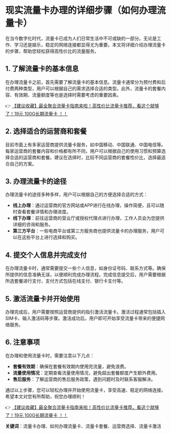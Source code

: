 # 现实流量卡办理的详细步骤（如何办理流量卡）

在当今数字化时代，流量卡已成为人们日常生活中不可或缺的一部分。无论是工作、学习还是娱乐，稳定的网络连接都显得尤为重要。本文将详细介绍办理流量卡的步骤，帮助您轻松获得高性价比的流量服务。

## 1. 了解流量卡的基本信息

在办理流量卡之前，首先需要了解流量卡的基本信息。流量卡通常分为预付费和后付费两种类型，用户可以根据自己的需求选择合适的类型。此外，流量卡的套餐内容、有效期、流量额度等也是选择时需要考虑的重要因素。

👉 [【建议收藏】最全聚合流量卡指南来啦！高性价比流量卡推荐，看这个就够了！19元 100G长期流量卡 ！！](https://bit.ly/Liuliangka)

## 2. 选择适合的运营商和套餐

目前市面上有多家运营商提供流量卡服务，如中国移动、中国联通、中国电信等。每家运营商的套餐内容和价格都有所不同，用户可以根据自己的使用习惯和预算选择合适的运营商和套餐。建议在选择时，比较不同运营商的套餐性价比，选择最适合自己的方案。

## 3. 办理流量卡的途径

办理流量卡的途径多种多样，用户可以根据自己的方便选择合适的方式：

- **线上办理**：通过运营商的官方网站或APP进行在线办理，操作简便，且可以随时查看套餐详情和办理进度。
- **线下办理**：前往运营商的营业厅或授权代理点进行办理，工作人员会为您提供详细的咨询和服务。
- **第三方平台**：一些电商平台或第三方服务商也提供流量卡的办理服务，用户可以在这些平台上进行选择和购买。

## 4. 提交个人信息并完成支付

在办理流量卡时，通常需要提交一些个人信息，如身份证号码、联系方式等。确保所提供的信息准确无误，以便顺利完成办理流程。完成信息提交后，用户需要根据所选套餐进行支付，支付方式包括在线支付、银行卡支付等。

## 5. 激活流量卡并开始使用

办理完成后，用户需要按照运营商提供的指引激活流量卡。激活过程通常包括插入SIM卡、输入激活码等步骤。激活成功后，用户即可开始享受流量卡带来的便捷网络服务。

## 6. 注意事项

在办理和使用流量卡时，需要注意以下几点：

- **套餐有效期**：确保在套餐有效期内使用完流量，避免浪费。
- **流量使用情况**：定期查看流量使用情况，避免超出套餐额度产生额外费用。
- **售后服务**：了解运营商的售后服务政策，遇到问题时及时联系客服解决。

通过以上步骤，您可以轻松办理并开始使用流量卡，享受高速、稳定的网络连接。希望本文对您有所帮助，祝您办理顺利！

👉 [【建议收藏】最全聚合流量卡指南来啦！高性价比流量卡推荐，看这个就够了！19元 100G长期流量卡 ！！](https://bit.ly/Liuliangka)

**关键词**：流量卡办理、如何办理流量卡、流量卡套餐、运营商选择、流量卡激活
